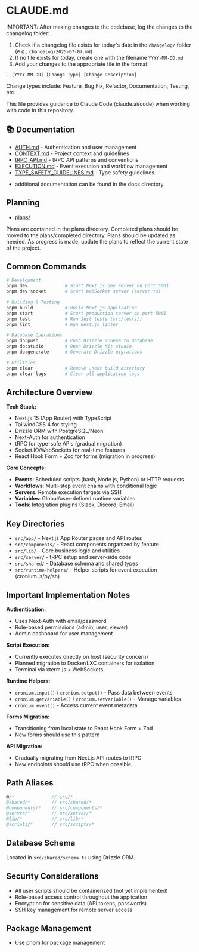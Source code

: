 # CLAUDE.md

IMPORTANT: After making changes to the codebase, log the changes to the changelog folder:

1. Check if a changelog file exists for today's date in the `changelog/` folder (e.g., `changelog/2025-07-07.md`)
2. If no file exists for today, create one with the filename `YYYY-MM-DD.md`
3. Add your changes to the appropriate file in the format:

```
- [YYYY-MM-DD] [Change Type] [Change Description]
```

Change types include: Feature, Bug Fix, Refactor, Documentation, Testing, etc.

This file provides guidance to Claude Code (claude.ai/code) when working with code in this repository.

## 📚 Documentation

- [AUTH.md](AUTH.md) - Authentication and user management
- [CONTEXT.md](CONTEXT.md) - Project context and guidelines
- [tRPC_API.md](tRPC_API.md) - tRPC API patterns and conventions
- [EXECUTION.md](EXECUTION.md) - Event execution and workflow management
- [TYPE_SAFETY_GUIDELINES.md](TYPE_SAFETY_GUIDELINES.md) - Type safety guidelines

* additional documentation can be found in the docs directory

## Planning

- [plans/](plans/)

Plans are contained in the plans directory. Completed plans should be moved to the plans/completed directory.
Plans should be updated as needed. As progress is made, update the plans to reflect the current state of the project.

## Common Commands

```bash
# Development
pnpm dev              # Start Next.js dev server on port 5001
pnpm dev:socket       # Start WebSocket server (server.ts)

# Building & Testing
pnpm build            # Build Next.js application
pnpm start            # Start production server on port 5001
pnpm test             # Run Jest tests (src/tests/)
pnpm lint             # Run Next.js linter

# Database Operations
pnpm db:push          # Push Drizzle schema to database
pnpm db:studio        # Open Drizzle Kit studio
pnpm db:generate      # Generate Drizzle migrations

# Utilities
pnpm clear            # Remove .next build directory
pnpm clear-logs       # Clear all application logs
```

## Architecture Overview

**Tech Stack:**

- Next.js 15 (App Router) with TypeScript
- TailwindCSS 4 for styling
- Drizzle ORM with PostgreSQL/Neon
- Next-Auth for authentication
- tRPC for type-safe APIs (gradual migration)
- Socket.IO/WebSockets for real-time features
- React Hook Form + Zod for forms (migration in progress)

**Core Concepts:**

- **Events**: Scheduled scripts (bash, Node.js, Python) or HTTP requests
- **Workflows**: Multi-step event chains with conditional logic
- **Servers**: Remote execution targets via SSH
- **Variables**: Global/user-defined runtime variables
- **Tools**: Integration plugins (Slack, Discord, Email)

## Key Directories

- `src/app/` - Next.js App Router pages and API routes
- `src/components/` - React components organized by feature
- `src/lib/` - Core business logic and utilities
- `src/server/` - tRPC setup and server-side code
- `src/shared/` - Database schema and shared types
- `src/runtime-helpers/` - Helper scripts for event execution (cronium.js/py/sh)

## Important Implementation Notes

**Authentication:**

- Uses Next-Auth with email/password
- Role-based permissions (admin, user, viewer)
- Admin dashboard for user management

**Script Execution:**

- Currently executes directly on host (security concern)
- Planned migration to Docker/LXC containers for isolation
- Terminal via xterm.js + WebSockets

**Runtime Helpers:**

- `cronium.input()` / `cronium.output()` - Pass data between events
- `cronium.getVariable()` / `cronium.setVariable()` - Manage variables
- `cronium.event()` - Access current event metadata

**Forms Migration:**

- Transitioning from local state to React Hook Form + Zod
- New forms should use this pattern

**API Migration:**

- Gradually migrating from Next.js API routes to tRPC
- New endpoints should use tRPC when possible

## Path Aliases

```typescript
@/*              // src/*
@shared/*        // src/shared/*
@components/*    // src/components/*
@server/*        // src/server/*
@lib/*           // src/lib/*
@scripts/*       // src/scripts/*
```

## Database Schema

Located in `src/shared/schema.ts` using Drizzle ORM.

## Security Considerations

- All user scripts should be containerized (not yet implemented)
- Role-based access control throughout the application
- Encryption for sensitive data (API tokens, passwords)
- SSH key management for remote server access

## Package Management

- Use pnpm for package management

